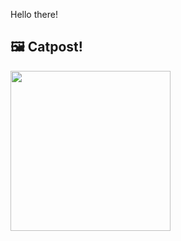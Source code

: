 Hello there!



## 🖼️ Catpost!

<sub>
    <img src="https://cdn2.thecatapi.com/images/9ar.jpg" height="256">
</sub>

